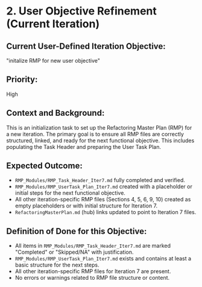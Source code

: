 # 2. User Objective Refinement (Current Iteration)

## Current User-Defined Iteration Objective:
"initalize RMP for new user objective"

## Priority:
High

## Context and Background:
This is an initialization task to set up the Refactoring Master Plan (RMP) for a new iteration. The primary goal is to ensure all RMP files are correctly structured, linked, and ready for the next functional objective. This includes populating the Task Header and preparing the User Task Plan.

## Expected Outcome:
*   `RMP_Modules/RMP_Task_Header_Iter7.md` fully completed and verified.
*   `RMP_Modules/RMP_UserTask_Plan_Iter7.md` created with a placeholder or initial steps for the next functional objective.
*   All other iteration-specific RMP files (Sections 4, 5, 6, 9, 10) created as empty placeholders or with initial structure for Iteration 7.
*   `RefactoringMasterPlan.md` (hub) links updated to point to Iteration 7 files.

## Definition of Done for this Objective:
*   All items in `RMP_Modules/RMP_Task_Header_Iter7.md` are marked "Completed" or "Skipped/NA" with justification.
*   `RMP_Modules/RMP_UserTask_Plan_Iter7.md` exists and contains at least a basic structure for the next steps.
*   All other iteration-specific RMP files for Iteration 7 are present.
*   No errors or warnings related to RMP file structure or content.